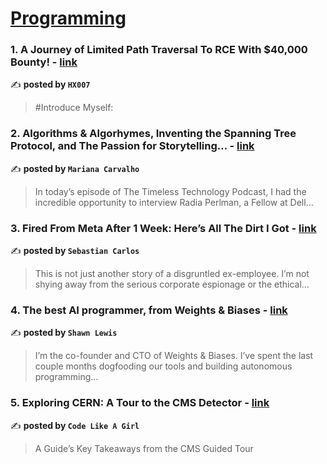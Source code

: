 
<h1><a href=https://medium.com/tag/programming/recommended target="_blank" rel="noopener noreferrer">Programming</a></h1>
<h3>1. A Journey of Limited Path Traversal To RCE With $40,000 Bounty! - <a href="https://medium.com/@HX007/a-journey-of-limited-path-traversal-to-rce-with-40-000-bounty-fc63c89576ea" target="_blank" rel="noopener noreferrer">link</a></h3>

✍️ **posted by `HX007`**

<blockquote>#Introduce Myself:</blockquote>

<h3>2. Algorithms & Algorhymes, Inventing the Spanning Tree Protocol, and The Passion for Storytelling… - <a href="https://medium.com/@mariana.carvalho/algorithms-algorhymes-inventing-the-spanning-tree-protocol-and-the-passion-for-storytelling-e80123640322" target="_blank" rel="noopener noreferrer">link</a></h3>

✍️ **posted by `Mariana Carvalho`**

<blockquote>In today’s episode of The Timeless Technology Podcast, I had the incredible opportunity to interview Radia Perlman, a Fellow at Dell…</blockquote>

<h3>3. Fired From Meta After 1 Week: Here’s All The Dirt I Got - <a href="https://medium.com/@sebastiancarlos/fired-from-meta-after-1-week-heres-all-the-dirt-i-got-855e4e5a0d65" target="_blank" rel="noopener noreferrer">link</a></h3>

✍️ **posted by `Sebastian Carlos`**

<blockquote>This is not just another story of a disgruntled ex-employee. I’m not shying away from the serious corporate espionage or the ethical…</blockquote>

<h3>4. The best AI programmer, from Weights & Biases - <a href="https://medium.com/@shawnup/the-best-ai-programmer-from-weights-biases-04cf8127afd8" target="_blank" rel="noopener noreferrer">link</a></h3>

✍️ **posted by `Shawn Lewis`**

<blockquote>I’m the co-founder and CTO of Weights & Biases. I’ve spent the last couple months dogfooding our tools and building autonomous programming…</blockquote>

<h3>5. Exploring CERN: A Tour to the CMS Detector - <a href="https://medium.com/code-like-a-girl/cern-tour-cms-detector-solenoid-science-technology-5b4eb442487a" target="_blank" rel="noopener noreferrer">link</a></h3>

✍️ **posted by `Code Like A Girl`**

<blockquote>A Guide’s Key Takeaways from the CMS Guided Tour</blockquote>

